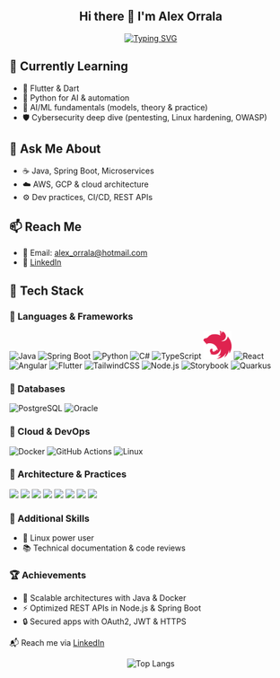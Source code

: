 <div align="center">

  ## Hi there 👋 I'm Alex Orrala
  
  [![Typing SVG](https://readme-typing-svg.demolab.com?font=Fira+Code&pause=1000&color=B13DF7&center=true&vCenter=true&multiline=true&width=480&height=150&lines=Cybersecurity+%26+Linux+Enthusiast+%F0%9F%9B%A1%EF%B8%8F%F0%9F%90%A7;Passionate+Full+Stack+Developer+%F0%9F%92%BB;Java%2C+Spring+Boot+%26+Microservices+%E2%98%95%F0%9F%9A%80;C%23%2C+React%2C+TypeScript+%26+NestJS+%F0%9F%92%A1;Always+Learning+%26+Building!+%F0%9F%93%9A%F0%9F%94%A7)](https://git.io/typing-svg)

</div>

## 🌱 Currently Learning
- 📘 Flutter & Dart
- 🐍 Python for AI & automation
- 🧠 AI/ML fundamentals (models, theory & practice)
- 🛡️ Cybersecurity deep dive (pentesting, Linux hardening, OWASP)

## 💬 Ask Me About
- ☕ Java, Spring Boot, Microservices
- ☁️ AWS, GCP & cloud architecture
- ⚙️ Dev practices, CI/CD, REST APIs

## 📫 Reach Me
- 📧 Email: alex_orrala@hotmail.com 
- 💼 [LinkedIn](https://www.linkedin.com/in/alex-javier-orrala-onofre-95b172255/)

## 🚀 Tech Stack

### 🔹 Languages & Frameworks

<p align="left">
  <img src="https://cdn.jsdelivr.net/gh/devicons/devicon/icons/java/java-original.svg" width="40" alt="Java"/>
  <img src="https://cdn.jsdelivr.net/gh/devicons/devicon/icons/spring/spring-original.svg" width="40" alt="Spring Boot"/>
  <img src="https://cdn.jsdelivr.net/gh/devicons/devicon/icons/python/python-original.svg" width="40" alt="Python"/>
  <img src="https://cdn.jsdelivr.net/gh/devicons/devicon/icons/csharp/csharp-original.svg" width="40" alt="C#"/>
  <img src="https://cdn.jsdelivr.net/gh/devicons/devicon/icons/typescript/typescript-original.svg" width="40" alt="TypeScript"/>
  <img src="https://raw.githubusercontent.com/devicons/devicon/master/icons/nestjs/nestjs-plain.svg" alt="NestJS Logo" width="50" height="50"/>
  <img src="https://cdn.jsdelivr.net/gh/devicons/devicon/icons/react/react-original.svg" width="40" alt="React"/>
  <img src="https://cdn.jsdelivr.net/gh/devicons/devicon/icons/angularjs/angularjs-original.svg" width="40" alt="Angular"/>
  <img src="https://cdn.jsdelivr.net/gh/devicons/devicon/icons/flutter/flutter-original.svg" width="40" alt="Flutter"/>
  <img src="https://cdn.jsdelivr.net/gh/devicons/devicon/icons/tailwindcss/tailwindcss-plain.svg" height="40" alt="TailwindCSS" />
  <img src="https://cdn.jsdelivr.net/gh/devicons/devicon/icons/nodejs/nodejs-original.svg" width="40" alt="Node.js"/>
  <img src="https://cdn.jsdelivr.net/gh/devicons/devicon/icons/storybook/storybook-original.svg" width="40" alt="Storybook"/>
  <img src="https://cdn.jsdelivr.net/gh/devicons/devicon/icons/quarkus/quarkus-original.svg" width="40" alt="Quarkus"/>
</p>

### 🔹 Databases

<p align="left">
  <img src="https://cdn.jsdelivr.net/gh/devicons/devicon/icons/postgresql/postgresql-original.svg" width="40" alt="PostgreSQL"/>
  <img src="https://cdn.jsdelivr.net/gh/devicons/devicon/icons/oracle/oracle-original.svg" width="40" alt="Oracle"/>
</p>

### 🔹 Cloud & DevOps

<p align="left">
  <img src="https://cdn.jsdelivr.net/gh/devicons/devicon/icons/docker/docker-original.svg" width="40" alt="Docker"/>
  <img src="https://cdn.jsdelivr.net/gh/devicons/devicon/icons/github/github-original.svg" width="40" alt="GitHub Actions"/>
  <img src="https://cdn.jsdelivr.net/gh/devicons/devicon/icons/linux/linux-original.svg" width="40" alt="Linux"/>
</p>

### 🔹 Architecture & Practices

<p align="left">
  <img src="https://img.shields.io/badge/Microservices-00BFFF?style=flat&logo=dapr&logoColor=white" />
  <img src="https://img.shields.io/badge/Microfrontends-FFB300?style=flat&logo=webcomponents.org&logoColor=white" />
  <img src="https://img.shields.io/badge/SOLID-3E4E88?style=flat&logo=abstract&logoColor=white" />
  <img src="https://img.shields.io/badge/UML-Darkblue?style=flat&logo=uml&logoColor=white" />
  <img src="https://img.shields.io/badge/REST-25A162?style=flat&logo=api&logoColor=white" />
  <img src="https://img.shields.io/badge/SOAP-002A4D?style=flat&logo=protocolsio&logoColor=white" />
  <img src="https://img.shields.io/badge/OAuth2-3178C6?style=flat&logo=oauth&logoColor=white" />
  <img src="https://img.shields.io/badge/PEP8-FFD43B?style=flat&logo=python&logoColor=black" />
</p>

### 🔹 Additional Skills
- 🐧 Linux power user  
- 📚 Technical documentation & code reviews

### 🏆 Achievements
- 🚢 Scalable architectures with Java & Docker  
- ⚡ Optimized REST APIs in Node.js & Spring Boot  
- 🔒 Secured apps with OAuth2, JWT & HTTPS

📬 Reach me via [LinkedIn](https://www.linkedin.com/in/alex-javier-orrala-onofre-95b172255/)
<div align="center">
  
![Top Langs](https://github-readme-stats.vercel.app/api/top-langs/?username=AlexOrrala&layout=compact&theme=tokyonight)

<div>
<!--
**AlexOrrala/AlexOrrala** is a ✨ _special_ ✨ repository because its `README.md` (this file) appears on your GitHub profile.

Here are some ideas to get you started:

- 🔭 I’m currently working on ...
- 🌱 I’m currently learning ...
- 👯 I’m looking to collaborate on ...
- 🤔 I’m looking for help with ...
- 💬 Ask me about ...
- 📫 How to reach me: ...
- 😄 Pronouns: ...
- ⚡ Fun fact: ...
-->
